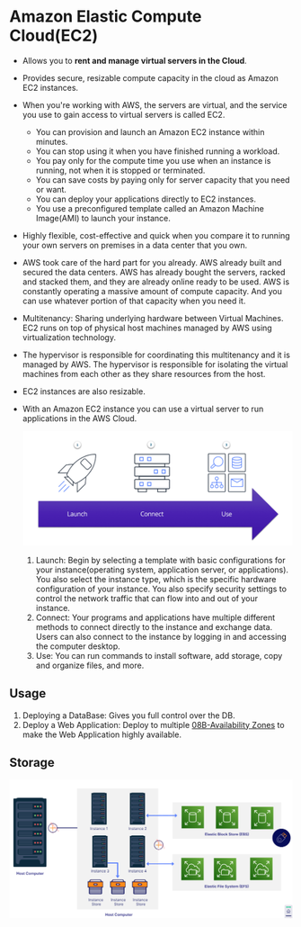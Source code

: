 # Amazon Elastic Compute Cloud(EC2)
- Allows you to **rent and manage virtual servers in the Cloud**.
- Provides secure, resizable compute capacity in the cloud as Amazon EC2 instances.
- When you're working with AWS, the servers are virtual, and the service you use to gain access to virtual servers is called EC2.
	- You can provision and launch an Amazon EC2 instance within minutes.
	- You can stop using it when you have finished running a workload.
	- You pay only for the compute time you use when an instance is running, not when it is stopped or terminated.
	- You can save costs by paying only for server capacity that you need or want.
	- You can deploy your applications directly to EC2 instances.
	- You use a preconfigured template called an Amazon Machine Image(AMI) to launch your instance.

- Highly flexible, cost-effective and quick when you compare it to running your own servers on premises in a data center that you own.
- AWS took care of the hard part for you already. AWS already built and secured the data centers. AWS has already bought the servers, racked and stacked them, and they are already online ready to be used. AWS is constantly operating a massive amount of compute capacity. And you can use whatever portion of that capacity when you need it.
- Multitenancy: Sharing underlying hardware between Virtual Machines. EC2 runs on top of physical host machines managed by AWS using virtualization technology.
- The hypervisor is responsible for coordinating this multitenancy and it is managed by AWS. The hypervisor is responsible for isolating the virtual machines from each other as they share resources from the host.
- EC2 instances are also resizable.
- With an Amazon EC2 instance you can use a virtual server to run applications in the AWS Cloud.

	![EC2_example](../img/EC2_example.png)

	1. Launch: Begin by selecting a template with basic configurations for your instance(operating system, application server, or applications). You also select the instance type, which is the specific hardware configuration of your instance. You also specify security settings to control the network traffic that can flow into and out of your instance.
	2. Connect: Your programs and applications have multiple different methods to connect directly to the instance and exchange data. Users can also connect to the instance by logging in and accessing the computer desktop.
	3. Use: You can run commands to install software, add storage, copy and organize files, and more.

## Usage
1. Deploying a DataBase: Gives you full control over the DB.
2. Deploy a Web Application: Deploy to multiple [08B-Availability Zones](AWS/Cloud%20Practitioner%20(CLF-C02)/03-Infrastructure%20and%20Realiability/08B-Availability%20Zones.md) to make the Web Application highly available.

## Storage

![](../img/ec2_storage.png)